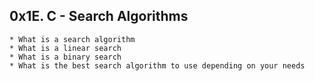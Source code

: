 ## 0x1E. C - Search Algorithms ##

	* What is a search algorithm
	* What is a linear search
	* What is a binary search
	* What is the best search algorithm to use depending on your needs
